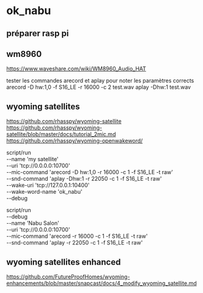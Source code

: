 # ok_nabu

## préparer rasp pi


## wm8960

https://www.waveshare.com/wiki/WM8960_Audio_HAT

tester les commandes arecord et aplay pour noter les paramètres corrects
arecord -D hw:1,0 -f S16_LE -r 16000 -c 2 test.wav
aplay -Dhw:1 test.wav

## wyoming satellites
https://github.com/rhasspy/wyoming-satellite
https://github.com/rhasspy/wyoming-satellite/blob/master/docs/tutorial_2mic.md
https://github.com/rhasspy/wyoming-openwakeword/


script/run  \
--name 'my satellite' \
--uri 'tcp://0.0.0.0:10700'  \
--mic-command 'arecord -D hw:1,0 -r 16000 -c 1 -f S16_LE -t raw'  \
--snd-command 'aplay -Dhw:1 -r 22050 -c 1 -f S16_LE -t raw' \
--wake-uri 'tcp://127.0.0.1:10400' \
--wake-word-name 'ok_nabu' \
--debug


script/run \
  --debug \
  --name 'Nabu Salon' \
  --uri 'tcp://0.0.0.0:10700' \
  --mic-command 'arecord -r 16000 -c 1 -f S16_LE -t raw' \
  --snd-command 'aplay -r 22050 -c 1 -f S16_LE -t raw'

## wyoming satellites enhanced


https://github.com/FutureProofHomes/wyoming-enhancements/blob/master/snapcast/docs/4_modify_wyoming_satellite.md
